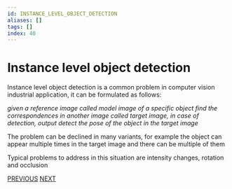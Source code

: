 ```yaml
---
id: INSTANCE_LEVEL_OBJECT_DETECTION
aliases: []
tags: []
index: 40
---
```


# Instance level object detection

Instance level object detection is a common problem in computer vision industrial application, it can be formulated as follows:

*given a reference image called model image of a specific object find  the correspondences in another image called target image, in case of detection, output detect the pose of the object in the target image*

The problem can be declined in many variants, for example the object can appear multiple times in the target image and there can be multiple of them

Typical problems to address in this situation are intensity changes, rotation and occlusion

[PREVIOUS](pages/computer_vision/local_features/matching_process.md) [NEXT](pages/computer_vision/object_detection/template_pattern_matching.md)
